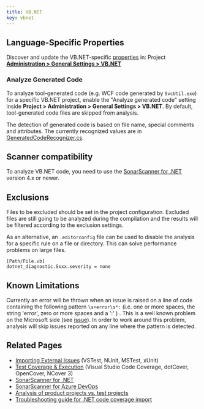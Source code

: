```yaml
---
title: VB.NET
key: vbnet
---
```


<!-- static -->
<!-- update_center:vbnet -->
<!-- /static -->


## Language-Specific Properties

Discover and update the VB.NET-specific [properties](/analysis/analysis-parameters/) in: <!-- sonarcloud -->Project <!-- /sonarcloud --> **[Administration > General Settings > VB.NET](/#sonarqube-admin#/admin/settings?category=vb.net)**

### Analyze Generated Code

To analyze tool-generated code (e.g. WCF code generated by `SvcUtil.exe`) for a specific VB.NET project, enable the "Analyze generated code" setting inside **Project > Administration > General Settings > VB.NET**. By default, tool-generated code files are skipped from analysis.

The detection of generated code is based on file name, special comments and attributes. The currently recognized values are in [GeneratedCodeRecognizer.cs](https://github.com/SonarSource/sonar-dotnet/blob/master/analyzers/src/SonarAnalyzer.Common/Helpers/GeneratedCodeRecognizer.cs).

## Scanner compatibility

To analyze VB.NET code, you need to use the [SonarScanner for .NET](/analysis/scan/sonarscanner-for-msbuild/) version 4.x or newer.

## Exclusions

Files to be excluded should be set in the project configuration. Excluded files are still going to be analyzed during the compilation and the results will be filtered according to the exclusion settings.

As an alternative, an `.editorconfig` file can be used to disable the analysis for a specific rule on a file or directory. This can solve performance problems on large files.

```
[Path/File.vb]
dotnet_diagnostic.Sxxx.severity = none
```

## Known Limitations

Currently an error will be thrown when an issue is raised on a line of code containing the following pattern `\s+error\s*:` (i.e. one or more spaces, the string 'error', zero or more spaces and a ':' ) . This is a well known problem on the Microsoft side (see [issue](https://github.com/dotnet/roslyn/issues/5724/)). In order to work around this problem, analysis will skip issues reported on any line where the pattern is detected.

## Related Pages
* [Importing External Issues](/analysis/external-issues/) (VSTest, NUnit, MSTest, xUnit)
* [Test Coverage & Execution](/analysis/coverage/) (Visual Studio Code Coverage, dotCover, OpenCover, NCover 3)
* [SonarScanner for .NET](/analysis/scan/sonarscanner-for-msbuild/)
* [SonarScanner for Azure DevOps](/analysis/scan/sonarscanner-for-azure-devops/)
* [Analysis of product projects vs. test projects](https://github.com/SonarSource/sonar-scanner-msbuild/wiki/Analysis-of-product-projects-vs.-test-projects)
* [Troubleshooting guide for .NET code coverage import](https://community.sonarsource.com/t/37151)
